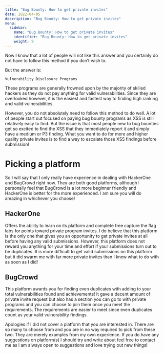 ```yaml
---
title: "Bug Bounty: How to get private invites"
date: 2022-04-05
description: "Bug Bounty: How to get private invites"
menu:
  sidebar:
    name: "Bug Bounty: How to get private invites"
    identifier: "Bug Bounty: How to get private invites"
    weight: 9
---
```


Now I know that a lot of people will not like this answer and you certainly do not have to follow this method if you don’t wish to.

But the answer is:

`Vulnerability Disclosure Programs`

These programs are generally frowned upon by the majority of skilled hackers as they do not pay anything for valid vulnerabilities. Since they are overlooked however, it is the easiest and fastest way to finding high ranking and valid vulnerabilities.

However, you do not absolutely need to follow this method to do well. A lot of people start out focused on paying bug bounty programs as XSS is still relatively easy to find. But the issue is that most people new to bug bounties get so excited to find the XSS that they immediately report it and simply have a medium or P3 finding. What you want to do for more and higher quality private invites is to find a way to escalate those XSS findings before submission!

# Picking a platform

So I will say that I only really have experience in dealing with HackerOne and BugCrowd right now. They are both good platforms, although I personally feel that BugCrowd is a lot more beginner friendly and HackerOne is better for the more experienced. I am sure you will do amazing in whichever you choose!

## HackerOne

Offers the ability to learn on its platform and complete free capture the flag labs for points toward private program invites. I do believe that this platform is the only one that gives you an opportunity to get private invites at all before having any valid submissions. However, this platform does not reward you anything for your time and effort if your submissions turn out to be duplicates. It is more difficult to get valid submissions on this platform but it did swarm me with far more private invites than I knew what to do with as soon as I did!

## BugCrowd

This platform awards you for finding even duplicates with adding to your total vulnerabilities found and achievements! It gave a decent amount of private invite request but also has a section you can go to with private programs and you can choose to join them once you meet the requirements. The requirements are easier to meet since even duplicates count as your valid vulnerability findings.

Apologies if I did not cover a platform that you are interested in. There are so many to choose from and you are in no way required to pick from these two. They are merely examples from my own experience. If you do have any suggestions on platform(s) I should try and write about feel free to contact me as I am always open to suggestions and love trying out new things!
